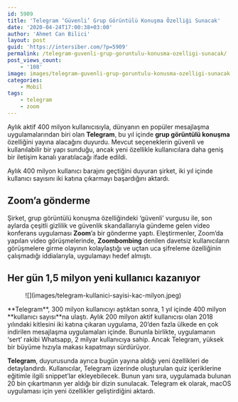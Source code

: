 ```yaml
---
id: 5909
title: 'Telegram ‘Güvenli’ Grup Görüntülü Konuşma Özelliği Sunacak'
date: '2020-04-24T17:00:38+03:00'
author: 'Ahmet Can Bilici'
layout: post
guid: 'https://intersiber.com/?p=5909'
permalink: /telegram-guvenli-grup-goruntulu-konusma-ozelligi-sunacak/
post_views_count:
    - '108'
image: images/telegram-guvenli-grup-goruntulu-konusma-ozelligi-sunacak.jpeg
categories:
    - Mobil
tags:
    - telegram
    - zoom
---
```


Aylık aktif 400 milyon kullanıcısıyla, dünyanın en popüler mesajlaşma uygulamalarından biri olan **Telegram**, bu yıl içinde **grup görüntülü konuşma** özelliğini yayına alacağını duyurdu. Mevcut seçeneklerin güvenli ve kullanılabilir bir yapı sunduğu, ancak yeni özellikle kullanıcılara daha geniş bir iletişim kanalı yaratılacağı ifade edildi.

Aylık 400 milyon kullanıcı barajını geçtiğini duyuran şirket, iki yıl içinde kullanıcı sayısını iki katına çıkarmayı başardığını aktardı.

## Zoom’a gönderme

Şirket, grup görüntülü konuşma özelliğindeki ‘güvenli’ vurgusu ile, son aylarda çeşitli gizlilik ve güvenlik skandallarıyla gündeme gelen video konferans uygulaması **Zoom**’a bir gönderme yaptı. Eleştirmenler, Zoom’da yapılan video görüşmelerinde, **Zoombombing** denilen davetsiz kullanıcıların görüşmelere girme olayının kolaylaştığı ve uçtan uca şifreleme özelliğinin çalışmadığı iddialarıyla, uygulamayı hedef almıştı.

## Her gün 1,5 milyon yeni kullanıcı kazanıyor

<figure class="wp-block-image size-large">![](images/telegram-kullanici-sayisi-kac-milyon.jpeg)</figure>**Telegram**, 300 milyon kullanıcıyı aştıktan sonra, 1 yıl içinde 400 milyon **kullanıcı sayısı**na ulaştı. Aylık 200 milyon aktif kullanıcısı olan 2018 yılındaki kitlesini iki katına çıkaran uygulama, 20’den fazla ülkede en çok indirilen mesajlaşma uygulamaları içinde. Bununla birlikte, uygulamanın ‘sert’ rakibi Whatsapp, 2 milyar kullanıcıya sahip. Ancak Telegram, yüksek bir büyüme hızıyla makası kapatmayı sürdürüyor.

**Telegram**, duyurusunda ayrıca bugün yayına aldığı yeni özellikleri de detaylandırdı. Kullanıcılar, Telegram üzerinde oluşturulan quiz içeriklerine eğitimle ilgili snippet’lar ekleyebilecek. Bunun yanı sıra, uygulamada bulunan 20 bin çıkartmanın yer aldığı bir dizin sunulacak. Telegram ek olarak, macOS uygulaması için yeni özellikler geliştirdiğini aktardı.